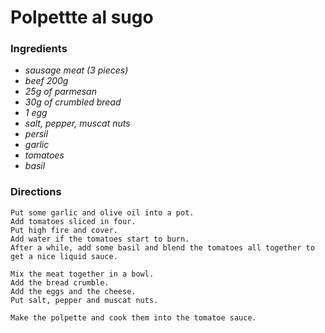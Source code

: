 # Polpettte al sugo


### Ingredients
* *sausage meat (3 pieces)*
* *beef 200g*
* *25g of parmesan*
* *30g of crumbled bread* 
* *1 egg* 
* *salt, pepper, muscat nuts*
* *persil*
* *garlic*
* *tomatoes*
* *basil*

### Directions
```
Put some garlic and olive oil into a pot.
Add tomatoes sliced in four.
Put high fire and cover.
Add water if the tomatoes start to burn.
After a while, add some basil and blend the tomatoes all together to get a nice liquid sauce.

Mix the meat together in a bowl.
Add the bread crumble.
Add the eggs and the cheese.
Put salt, pepper and muscat nuts.

Make the polpette and cook them into the tomatoe sauce.
```

